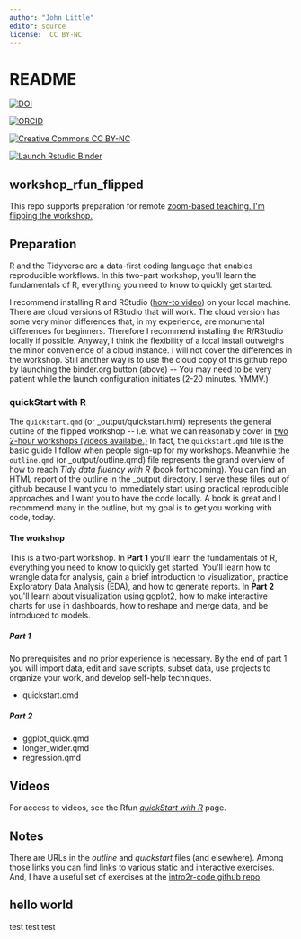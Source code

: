 ```yaml
---
author: "John Little"
editor: source
license:  CC BY-NC
---
```


# README

<!-- badges: start -->

<!-- all versions DOI:  10.5281/zenodo.4908855 -->

[![DOI](https://img.shields.io/badge/DOI-10.5281%20zenodo.4908855%20(Latest%20Version%20Release)-blue "DOI")](https://doi.org/10.5281/zenodo.4908855)<br/>

[![ORCID](https://img.shields.io/badge/ORCID-0000--0002--3600--0972-A6CE39?logo=ORCID&logoColor=A6CE39 "ORCID")](https://orcid.org/0000-0002-3600-0972)<br/>

[![Creative Commons CC BY-NC](https://img.shields.io/badge/Creative%20Commons-BY--NC-EF9421?logo=creative%20commons&logoColor=EF9421 "CC BY-NC")](https://creativecommons.org/licenses/by-nc-nd/4.0/)<br/>

[![Launch Rstudio Binder](http://mybinder.org/badge_logo.svg)](https://mybinder.org/v2/gh/libjohn/rfun_flipped/master?urlpath=rstudio)<br/>

<!-- badges: end -->

## workshop_rfun_flipped

This repo supports preparation for remote [zoom-based teaching. I'm flipping the workshop.](https://rfun.library.duke.edu/portfolio/r_flipped/)

## Preparation

R and the Tidyverse are a data-first coding language that enables reproducible workflows. In this two-part workshop, you'll learn the fundamentals of R, everything you need to know to quickly get started.

I recommend installing R and RStudio ([how-to video](https://www.youtube.com/watch?v=udPgQWHDpz8)) on your local machine. There are cloud versions of RStudio that will work. The cloud version has some very minor differences that, in my experience, are monumental differences for beginners. Therefore I recommend installing the R/RStudio locally if possible. Anyway, I think the flexibility of a local install outweighs the minor convenience of a cloud instance. I will not cover the differences in the workshop. Still another way is to use the cloud copy of this github repo by launching the binder.org button (above) -- You may need to be very patient while the launch configuration initiates (2-20 minutes. YMMV.)

### quickStart with R

The `quickstart.qmd` (or \_output/quickstart.html) represents the general outline of the flipped workshop -- i.e. what we can reasonably cover in [two 2-hour workshops (videos available.)](https://rfun.library.duke.edu/portfolio/r_flipped/) In fact, the `quickstart.qmd` file is the basic guide I follow when people sign-up for my workshops. Meanwhile the `outline.qmd` (or \_output/outline.qmd) file represents the grand overview of how to reach *Tidy data fluency with R* (book forthcoming). You can find an HTML report of the outline in the \_output directory. I serve these files out of github because I want you to immediately start using practical reproducible approaches and I want you to have the code locally. A book is great and I recommend many in the outline, but my goal is to get you working with code, today.

#### The workshop

This is a two-part workshop. In **Part 1** you'll learn the fundamentals of R, everything you need to know to quickly get started. You'll learn how to wrangle data for analysis, gain a brief introduction to visualization, practice Exploratory Data Analysis (EDA), and how to generate reports. In **Part 2** you'll learn about visualization using ggplot2, how to make interactive charts for use in dashboards, how to reshape and merge data, and be introduced to models.

##### Part 1 
No prerequisites and no prior experience is necessary. By the end of part 1 you will import data, edit and save scripts, subset data, use projects to organize your work, and develop self-help techniques.

- quickstart.qmd

##### Part 2

- ggplot_quick.qmd
- longer_wider.qmd
- regression.qmd

## Videos

For access to videos, see the Rfun [*quickStart with R*](https://rfun.library.duke.edu/portfolio/r_flipped/) page.

## Notes

There are URLs in the _outline_ and _quickstart_ files (and elsewhere).  Among those links you can find links to various static and interactive exercises.  And, I have a useful set of exercises at the [intro2r-code github repo](https://github.com/libjohn/intro2r-code).


## hello world

test test test